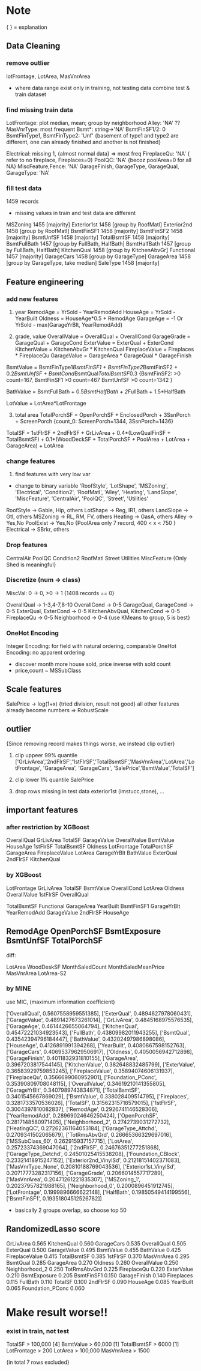 # Note
{ } = explanation

## Data Cleaning
### remove outlier
lotFrontage, LotArea, MasVnrArea
- where data range exist only in training, not testing data
combine test & train dataset

### find missing train data
LotFrontage: plot median, mean; group by neighborhood
Alley: 'NA' ??
MasVnrType: most frequent
Bsmt*: string->'NA'
BsmtFinSF1/2: 0
BsmtFinType1, BsmtFinType2: 'Unf'
  {basement of type1 and type2 are different, one can already finished and another is not finished}

Electrical: missing 1, {almost normal data} => most freq
FireplaceQu: 'NA'
  { refer to no fireplace, Fireplaces=0}
PoolQC: 'NA'
  {becoz poolArea=0 for all NA}
MiscFeature,Fence: 'NA'
GarageFinish, GarageType, GarageQual, GarageType: 'NA'

### fill test data
1459 records
- missing values in train and test data are different
      
MSZoning        1455 [majority]
Exterior1st     1458 [group by RoofMatl]
Exterior2nd     1458 [group by RoofMatl]
BsmtFinSF1      1458 [majority]
BsmtFinSF2      1458 [majority]
BsmtUnfSF       1458 [majority]
TotalBsmtSF     1458 [majority]
BsmtFullBath    1457 [group by FullBath, HalfBath]
BsmtHalfBath    1457 [group by FullBath, HalfBath]
KitchenQual     1458 [group by KitchenAbvGr]
Functional      1457 [majority]
GarageCars      1458 [group by GarageType]
GarageArea      1458 [group by GarageType, take median]
SaleType        1458 [majority]


## Feature engineering
### add new features
1. year 
RemodAge = YrSold - YearRemodAdd
HouseAge = YrSold - YearBuilt
Oldness = HouseAge*0.5 + RemodAge
GarageAge = -1 Or YrSold - max(GarageYrBlt, YearRemodAdd)

2. grade, value
OverallValue = OverallQual + OverallCond
GarageGrade = GarageQual + GarageCond
ExterValue = ExterQual + ExterCond
KitchenValue = KitchenAbvGr * KitchenQual
FireplaceValue = Fireplaces * FireplaceQu
GarageValue = GarageArea * GarageQual * GarageFinish

BsmtValue = BsmtFinType1*BsmtFinSF1 + BsmtFinType2*BsmtFinSF2 + 0.2*BsmtUnfSF + BsmtCond*BsmtQual*TotalBsmtSF*0.3
{BsmtFinSF2: >0 count=167, BsmtFinSF1 >0 count=467
BsmtUnfSF >0 count=1342
}

BathValue = BsmtFullBath + 0.5*BsmtHalfBath + 2*FullBath + 1.5*HalfBath

LotValue = LotArea*LotFrontage 

3. total area
TotalPorchSF = OpenPorchSF + EnclosedPorch + 3SsnPorch + ScreenPorch
{count_0: ScreenPorch=1344, 3SsnPorch=1436}

TotalSF = 1stFlrSF + 2ndFlrSF + GrLivArea + 0.4*(LowQualFinSF + TotalBsmtSF) + 0.1*(WoodDeckSF + TotalPorchSF + PoolArea + LotArea + GarageArea) + LotArea


### change features
1. find features with very low var
- change to binary variable
'RoofStyle', 'LotShape', 'MSZoning', 'Electrical', 'Condition2', 'RoofMatl', 'Alley', 'Heating', 'LandSlope', 'MiscFeature', 'CentralAir', 'PoolQC', 'Street', 'Utilities'

RoofStyle -> Gable, Hip, others
LotShape -> Reg, IR1, others
LandSlope -> Gtl, others
MSZoning -> RL, RM, FV, others
Heating -> GasA, others
Alley -> Yes,No
PoolExist -> Yes,No
  {PoolArea only 7 record, 400 < x < 750 }
Electrical -> SBrkr, others

### Drop features
CentralAir
PoolQC
Condition2
RoofMatl
Street
Utilities
MiscFeature {Only Shed is meaningful}

### Discretize (num -> class)
MiscVal: 0 -> 0, >0 -> 1
 {1408 records == 0}

OverallQual -> 1-3,4-7,8-10
OverallCond -> 0-5
GarageQual, GarageCond -> 0-5
ExterQual, ExterCond -> 0-5
KitchenAbvQual, KitchenCond -> 0-5
FireplaceQu -> 0-5
Neighborhood -> 0-4   {use KMeans to group, 5 is best}


### OneHot Encoding
Integer Encoding: for field with natural ordering, comparable
OneHot Encoding: no apparent ordering
- discover month more house sold, price inverse with sold count
- price,count ~ MSSubClass

## Scale features
SalePrice -> log(1+x)
  {tried division, result not good}
all other features already become numbers => RobustScale


## outlier
{Since removing record makes things worse, we instead clip outlier}
1. clip uppeer 99% quantile
['GrLivArea','2ndFlrSF','1stFlrSF','TotalBsmtSF','MasVnrArea','LotArea','LotFrontage', 'GarageArea', 'GarageCars', 'SalePrice','BsmtValue','TotalSF']
2. clip lower 1% quantile
SalePrice



3. drop rows missing in test data
exterior1st (imstucc,stone), ...

## important features
### after restriction by XGBoost 
OverallQual
GrLivArea
TotalSF
GarageValue
OverallValue
BsmtValue
HouseAge
1stFlrSF
TotalBsmtSF
Oldness
LotFrontage
TotalPorchSF
GarageArea
FireplaceValue
LotArea
GarageYrBlt
BathValue
ExterQual
2ndFlrSF
KitchenQual


### by XGBoost
LotFrontage
GrLivArea
TotalSF
BsmtValue
OverallCond
LotArea
Oldness
OverallValue
1stFlrSF
OverallQual

TotalBsmtSF
Functional
GarageArea
YearBuilt
BsmtFinSF1
GarageYrBlt
YearRemodAdd
GarageValue
2ndFlrSF
HouseAge

RemodAge
OpenPorchSF
BsmtExposure
BsmtUnfSF
TotalPorchSF
-----
diff:

LotArea
WoodDeskSF
MonthSaledCount
MonthSaledMeanPrice
MasVnrArea
LotArea-S2

### by MINE
use MIC, (maximum information coefficient)

['OverallQual', 0.5607558959551385],
['ExterQual', 0.4894627978060431],
['GarageValue', 0.4891427673261014],
['GrLivArea', 0.4845168975576535],
['GarageAge', 0.4614426655064794],
['KitchenQual', 0.45472221034923543],
['FullBath', 0.43809982011943255],
['BsmtQual', 0.43542394796184447],
['BathValue', 0.43202497986898086],
['HouseAge', 0.4126891991394268],
['YearBuilt', 0.4080867598152763],
['GarageCars', 0.40695379629506917],
['Oldness', 0.4050056942712898],
['GarageFinish', 0.4011832931810155],
['GarageArea', 0.3967203817544145],
['KitchenValue', 0.382648832485799],
['ExterValue', 0.36583929759853245],
['FireplaceValue', 0.35894074606131937],
['FireplaceQu', 0.3566699060952901],
['Foundation_PConc', 0.35390809708048115],
['OverallValue', 0.34619210141355805],
['GarageYrBlt', 0.3407989743834871],
['TotalBsmtSF', 0.3401545667869029],
['BsmtValue', 0.338028409514795],
['Fireplaces', 0.3281733570536026],
['TotalSF', 0.31562315718579015],
['1stFlrSF', 0.3004397810082837],
['RemodAge', 0.2926741146528306],
['YearRemodAdd', 0.28969024646250424],
['OpenPorchSF', 0.2817148580971405],
['Neighborhood_2', 0.2742739031272732],
['HeatingQC', 0.27262361164053184],
['GarageType_Attchd', 0.2709341502065679],
['TotRmsAbvGrd', 0.26665366329697016],
['MSSubClass_60', 0.262915937157715],
['LotArea', 0.25723374369047064],
['2ndFlrSF', 0.24676351277251868],
['GarageType_Detchd', 0.24501025415538208],
['Foundation_CBlock', 0.23321418915247152],
['Exterior2nd_VinylSd', 0.21218151402371083],
['MasVnrType_None', 0.20810188769043536],
['Exterior1st_VinylSd', 0.20717773282317156],
['GarageGrade', 0.2066014557717289],
['MasVnrArea', 0.20471261221835307],
['MSZoning_1', 0.20237957821988165],
['Neighborhood_0', 0.2000896451912745],
['LotFrontage', 0.1999896666622148],
['HalfBath', 0.19850549414199556],
['BsmtFinSF1', 0.19351804512526782]]

- basically 2 groups overlap, so choose top 50

## RandomizedLasso score
GrLivArea       	0.565
KitchenQual       	0.560
GarageCars        	0.535
OverallQual       	0.505
ExterQual       	0.500
GarageValue       	0.495
BsmtValue       	0.455
BathValue       	0.425
FireplaceValue        	0.415
TotalBsmtSF       	0.385
1stFlrSF        	0.370
MasVnrArea        	0.295
BsmtQual        	0.285
GarageArea        	0.270
Oldness       	0.260
OverallValue        	0.250
Neighborhood_2        	0.250
TotRmsAbvGrd        	0.225
FireplaceQu       	0.220
ExterValue        	0.210
BsmtExposure        	0.205
BsmtFinSF1        	0.150
GarageFinish        	0.140
Fireplaces        	0.115
FullBath        	0.110
TotalSF       	0.100
2ndFlrSF        	0.090
HouseAge        	0.085
YearBuilt       	0.065
Foundation_PConc        	0.060


# Make result worse!!
### exist in train, not test
TotalSF > 100,000 [4]
BsmtValue > 60,000 [1]
TotalBsmtSF > 6000 [1]
LotFrontage > 200
LotArea > 100,000
MasVnrArea > 1500

{in total 7 rows excluded}



